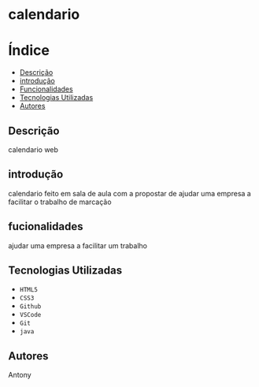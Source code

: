 # calendario
# Índice 

* [Descrição](#descrição)
* [introdução](#introdução)
* [Funcionalidades](#fucionalidades)
* [Tecnologias Utilizadas](#fontes-utilizadas)
* [Autores](#autores)
## Descrição
calendario web
## introdução 
calendario feito em sala de aula com a propostar de ajudar uma empresa a facilitar o trabalho de marcação 
## fucionalidades
ajudar uma empresa a facilitar um trabalho
## Tecnologias Utilizadas
* ``HTML5``
* ``CSS3``
* ``Github``
* ``VSCode``
* ``Git``
* ``java``
## Autores
Antony
